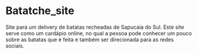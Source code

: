 # Batatche_site
Site para um delivery de batatas recheadas de Sapucaia do Sul. Este site serve como um cardápio online, no qual a pessoa pode conhecer um pouco sobre as batatas que é feita e também ser direcionada para as redes sociais. 
